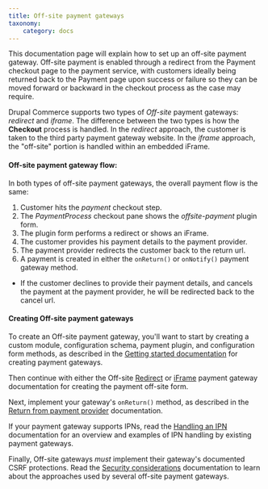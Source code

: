 ```yaml
---
title: Off-site payment gateways
taxonomy:
    category: docs
---
```


This documentation page will explain how to set up an off-site payment gateway. Off-site payment is enabled through a redirect from the Payment checkout page to the payment service, with customers ideally being returned back to the Payment page upon success or failure so they can be moved forward or backward in the checkout process as the case may require.

Drupal Commerce supports two types of *Off-site* payment gateways: *redirect* and *iframe*. The difference between the two types is how the **Checkout** process is handled. In the *redirect* approach, the customer is taken to the third party payment gateway website. In the *iframe* approach, the "off-site" portion is handled within an embedded iFrame.

#### Off-site payment gateway flow:

In both types of off-site payment gateways, the overall payment flow is the same:
 1. Customer hits the *payment* checkout step.
 2. The *PaymentProcess* checkout pane shows the *offsite-payment* plugin form.
 3. The plugin form performs a redirect or shows an iFrame.
 4. The customer provides his payment details to the payment provider.
 5. The payment provider redirects the customer back to the return url.
 6. A payment is created in either the `onReturn()` or `onNotify()` payment gateway method.

- If the customer declines to provide their payment details, and cancels the payment at the payment provider, he will be redirected back to the cancel url.

#### Creating Off-site payment gateways
To create an Off-site payment gateway, you'll want to start by creating a custom module, configuration schema, payment plugin, and configuration form methods, as described in the [Getting started documentation](../01.getting-started) for creating payment gateways. 

Then continue with either the Off-site [Redirect](01.off-site-redirect) or [iFrame](02.off-site-iframe) payment gateway documentation for creating the payment off-site form. 

Next, implement your gateway's `onReturn()` method, as described in the [Return from payment provider](03.return-from-payment-provider) documentation.

If your payment gateway supports IPNs, read the [Handling an IPN](04.handling-ipn) documentation for an overview and examples of IPN handling by existing payment gateways.

Finally, Off-site gateways *must* implement their gateway's documented CSRF protections. Read the [Security considerations](05.security-considerations) documentation to learn about the approaches used by several off-site payment gateways.
